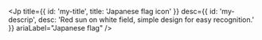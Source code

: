 <Jp
  title={{ id: 'my-title', title: 'Japanese flag icon' }}
  desc={{ id: 'my-descrip', desc: 'Red sun on white field, simple design for easy recognition.' }}
  ariaLabel="Japanese flag"
/>
